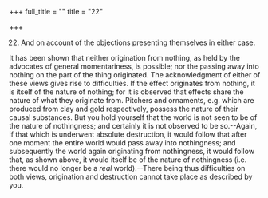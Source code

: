 +++
full_title = ""
title = "22"

+++


22. And on account of the objections presenting themselves in either case.

It has been shown that neither origination from nothing, as held by the advocates of general momentariness, is possible; nor the passing away into nothing on the part of the thing originated. The acknowledgment of either of these views gives rise to difficulties. If the effect originates from nothing, it is itself of the nature of nothing; for it is observed that effects share the nature of what they originate from. Pitchers and ornaments, e.g. which are produced from clay and gold respectively, possess the nature of their causal substances. But you hold yourself that the world is not seen to be of the nature of nothingness; and certainly it is not observed to be so.--Again, if that which is underwent absolute destruction, it would follow that after one moment the entire world would pass away into nothingness; and subsequently the world again originating from nothingness, it would follow that, as shown above, it would itself be of the nature of nothingness (i.e. there would no longer be a _real_ world).--There being thus difficulties on both views, origination and destruction cannot take place as described by you.

